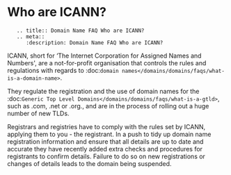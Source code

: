 # Who are ICANN?

```eval_rst
   .. title:: Domain Name FAQ Who are ICANN?
   .. meta::
      :description: Domain Name FAQ Who are ICANN?
```


ICANN, short for &lsquo;The Internet Corporation for Assigned Names and Numbers', are a not-for-profit organisation that controls the rules and regulations with regards to :doc:`domain names</domains/domains/faqs/what-is-a-domain-name>`.


They regulate the registration and the use of domain names for the :doc:`Generic Top Level Domains</domains/domains/faqs/what-is-a-gtld>`, such as .com, .net or .org., and are in the process of rolling out a huge number of new TLDs.


Registrars and registries have to comply with the rules set by ICANN, applying them to you - the registrant. In a push to tidy up domain name registration information and ensure that all details are up to date and accurate they have recently added extra checks and procedures for registrants to confirm details. Failure to do so on new registrations or changes of details leads to the domain being suspended.

